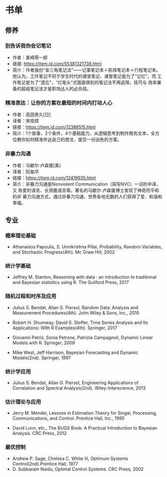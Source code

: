 # 书单

## 修养

### 别告诉我你会记笔记

- 作者：美崎荣一郎
- 链接: https://item.jd.com/55381321738.html
- 简介：作者独创“金三角笔记法”——记事笔记本＋航母笔记本＋行程笔记本。
  他认为，工作笔记不同于学生时代的课堂笔记，课堂笔记是为了“记忆”，而
  工作笔记是为了“遗忘”，“烂笔头”式面面俱到的笔记法不再适用，技巧与
  效率兼备的超级笔记法才是职场达人的必杀技。
  
### 精准表达：让你的方案在最短的时间内打动人心

- 作者：高田贵久[日]
- 译者：宋晓煜
- 链接：https://item.jd.com/12386515.html
- 简介：1个故事，2个条件，4个基础能力，从逻辑思考到制作商务文本，全方
  位教你如何精准传达自己的想法，提交一份出色的方案。

### 非暴力沟通

- 作者：马歇尔·卢森堡[美]
- 译者：阮胤华
- 链接：https://item.jd.com/12419935.html
- 简介：非暴力沟通是Nonviolent Communication（简写NVC）一词的中译，又
称爱的语言、长颈鹿语言等。著名的马歇尔·卢森堡博士发现了神奇而平和的非
暴力沟通方式，通过非暴力沟通，世界各地无数的人们获得了爱、和谐和幸福。

## 专业

### 概率理论基础

- Athanaisos Papoulis, S. Unnikrishna Pillai, Probability, Random
  Variables, and Stochastic Progress(4th). Mc Graw Hill, 2002 

### 统计学基础

- Jeffrey M. Stanton, Reasoning with data : an introduction to
  traditional and Bayesian statistics using R. The Guilford Press, 2017


### 随机过程和时序及应用

- Julius S. Bendat, Allan G. Piersol, Random Data: Analysis and
  Measurement Procedures(4th). John Wiley & Sons, Inc., 2010

- Robert H. Shumway, David S. Stoffer, Time Series Analysis and Its
  Applications: With R Examples(4th). Springer, 2017

- Giovanni Petris, Sonia Petrone, Patrizia Campagnoli, Dynamic Linear
  Models with R. Springer, 2009
  
- Mike West, Jeff Harrison, Bayesian Forecasting and Dynamic
  Models(2nd). Springer, 1997

### 统计学应用

- Julius S. Bendat, Allan G. Piersol, Engineering Applications of
  Correlation and Spectral Analysis(2nd). Wiley-Interscience, 2013
  
### 估计理论与应用

- Jerry M. Mendel, Lessons in Estimation Theory for Singal, Processing,
  Communications, and Control. Prentice Hall, Inc., 1995
  
- David Lunn, etc., The BUGS Book: A Practical Introduction to Bayesian
  Analysis. CRC Press, 2012

### 最优控制

- Andrew P. Sage, Chelsea C. White III, Optimum Systems
  Control(2nd).Prentice Hall, 1977
- D. Subbaram Naidu, Optimal Control Systems. CRC Press, 2002

